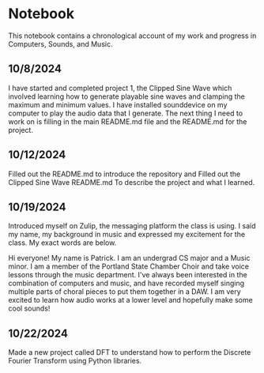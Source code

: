 # Notebook

This notebook contains a chronological account of my work and progress in Computers, Sounds, and Music.


## 10/8/2024
I have started and completed project 1, the Clipped Sine Wave which involved learning how to generate playable
sine waves and clamping the maximum and minimum values. I have installed sounddevice on my computer to play
the audio data that I generate. The next thing I need to work on is filling in the main README.md file and
the README.md for the project.


## 10/12/2024
Filled out the README.md to introduce the repository and Filled out the Clipped Sine Wave README.md
To describe the project and what I learned.

## 10/19/2024
Introduced myself on Zulip, the messaging platform the class is using. I said my name, my background in music
and expressed my excitement for the class. My exact words are below.

Hi everyone! My name is Patrick. I am an undergrad CS major and a Music minor. I am a member of the Portland
State Chamber Choir and take voice lessons through the music department. I've always been interested in the
combination of computers and music, and have recorded myself singing multiple parts of choral pieces to put
them together in a DAW. I am very excited to learn how audio works at a lower level and hopefully make some
cool sounds!

## 10/22/2024
Made a new project called DFT to understand how to perform the Discrete Fourier Transform using Python libraries.
